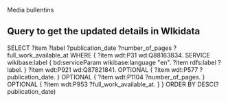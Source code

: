Media bullentins

## Query to get the updated details in WIkidata ##
SELECT ?item ?label ?publication_date ?number_of_pages ?full_work_available_at WHERE {
  ?item wdt:P31 wd:Q88163834.
  SERVICE wikibase:label {
    bd:serviceParam wikibase:language "en".
    ?item rdfs:label ?label.
  }
  ?item wdt:P921 wd:Q87821841.
  OPTIONAL { ?item wdt:P577 ?publication_date. }
  OPTIONAL { ?item wdt:P1104 ?number_of_pages. }
  OPTIONAL { ?item wdt:P953 ?full_work_available_at. }
}
ORDER BY DESC(?publication_date)
